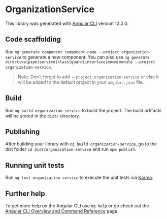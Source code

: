 # OrganizationService

This library was generated with [Angular CLI](https://github.com/angular/angular-cli) version 12.2.0.

## Code scaffolding

Run `ng generate component component-name --project organization-service` to generate a new component. You can also use `ng generate directive|pipe|service|class|guard|interface|enum|module --project organization-service`.
> Note: Don't forget to add `--project organization-service` or else it will be added to the default project in your `angular.json` file. 

## Build

Run `ng build organization-service` to build the project. The build artifacts will be stored in the `dist/` directory.

## Publishing

After building your library with `ng build organization-service`, go to the dist folder `cd dist/organization-service` and run `npm publish`.

## Running unit tests

Run `ng test organization-service` to execute the unit tests via [Karma](https://karma-runner.github.io).

## Further help

To get more help on the Angular CLI use `ng help` or go check out the [Angular CLI Overview and Command Reference](https://angular.io/cli) page.
